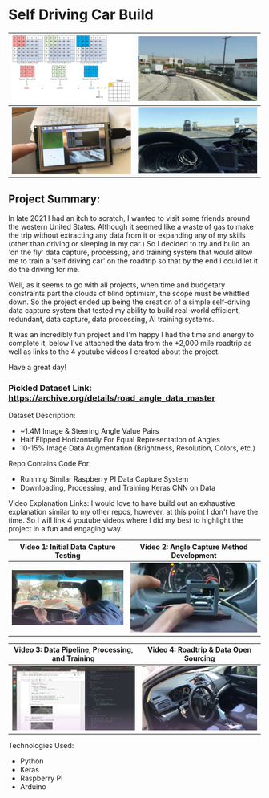 # Self Driving Car Build

![](<SALT Pics/1.gif>)  |  ![](<SALT Pics/2.jpeg>)
:-------------------------:|:-------------------------:
![](<SALT Pics/4.png>)  |  ![](<SALT Pics/3.png>)

## Project Summary:
In late 2021 I had an itch to scratch, I wanted to visit some friends around the western United States. Although it seemed like a waste of gas to make the trip without extracting any data from it or expanding any of my skills (other than driving or sleeping in my car.) So I decided to try and build an 'on the fly' data capture, processing, and training system that would allow me to train a 'self driving car' on the roadtrip so that by the end I could let it do the driving for me. 

Well, as it seems to go with all projects, when time and budgetary constraints part the clouds of blind optimism, the scope must be whittled down. So the project ended up being the creation of a simple self-driving data capture system that tested my ability to build real-world efficient, redundant, data capture, data processing, AI training systems. 

It was an incredibly fun project and I'm happy I had the time and energy to complete it, below I've attached the data from the +2,000 mile roadtrip as well as links to the 4 youtube videos I created about the project. 

Have a great day!

### Pickled Dataset Link: <https://archive.org/details/road_angle_data_master>

Dataset Description:
* ~1.4M Image & Steering Angle Value Pairs
* Half Flipped Horizontally For Equal Representation of Angles
* 10-15% Image Data Augmentation (Brightness, Resolution, Colors, etc.)

Repo Contains Code For:
* Running Similar Raspberry PI Data Capture System 
* Downloading, Processing, and Training Keras CNN on Data

Video Explanation Links:
I would love to have build out an exhaustive explanation similar to my other repos, however, at this point I don't have the time. So I will link 4 youtube videos where I did my best to highlight the project in a fun and engaging way.

Video 1: Initial Data Capture Testing  |  Video 2: Angle Capture Method Development
:-------------------------:|:-------------------------:
[![IMAGE ALT TEXT HERE](<SALT Pics/5.png>)](https://www.youtube.com/watch?v=YOUTUBE_VIDEO_ID_HERE)  |  [![IMAGE ALT TEXT HERE](<SALT Pics/6.png>)](https://www.youtube.com/watch?v=YOUTUBE_VIDEO_ID_HERE)

Video 3: Data Pipeline, Processing, and Training  |  Video 4: Roadtrip & Data Open Sourcing
:-------------------------:|:-------------------------:
[![IMAGE ALT TEXT HERE](<SALT Pics/7.png>)](https://www.youtube.com/watch?v=YOUTUBE_VIDEO_ID_HERE)  |  [![IMAGE ALT TEXT HERE](<SALT Pics/8.png>)](https://www.youtube.com/watch?v=YOUTUBE_VIDEO_ID_HERE)

Technologies Used: 
* Python
* Keras
* Raspberry PI
* Arduino
  
